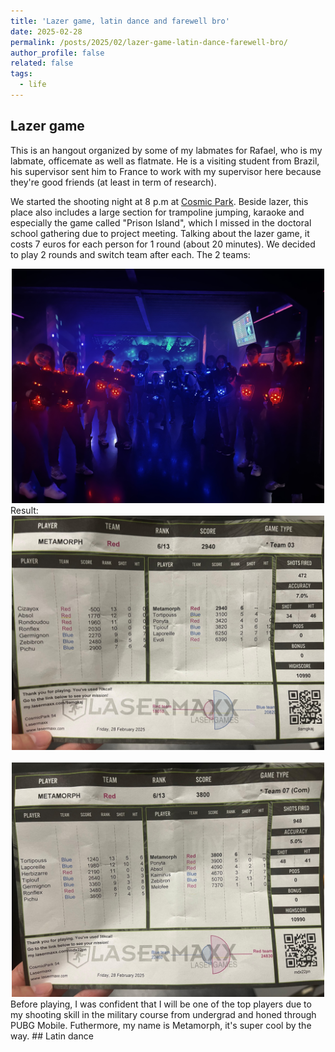 ```yaml
---
title: 'Lazer game, latin dance and farewell bro'
date: 2025-02-28
permalink: /posts/2025/02/lazer-game-latin-dance-farewell-bro/
author_profile: false
related: false
tags:
  - life
---
```

## Lazer game
This is an hangout organized by some of my labmates for Rafael, who is my labmate, officemate as well as flatmate. He is a visiting student from Brazil, his supervisor sent him to France to work with my supervisor here because they're good friends (at least in term of research).

We started the shooting night at 8 p.m at [Cosmic Park](https://www.google.com/maps/place/Cosmic+Park+54/@48.684242,6.2003571,15.94z/data=!4m14!1m7!3m6!1s0x479499787e26db93:0xc362fa5fa4c7833b!2sCosmic+Park+54!8m2!3d48.6848449!4d6.2041101!16s%2Fg%2F11hms47jd1!3m5!1s0x479499787e26db93:0xc362fa5fa4c7833b!8m2!3d48.6848449!4d6.2041101!16s%2Fg%2F11hms47jd1?entry=ttu&g_ep=EgoyMDI1MDMxMS4wIKXMDSoASAFQAw%3D%3D). Beside lazer, this place also includes a large section for trampoline jumping, karaoke and especially the game called "Prison Island", which I missed in the doctoral school gathering due to project meeting. Talking about the lazer game, it costs 7 euros for each person for 1 round (about 20 minutes). We decided to play 2 rounds and switch team after each.
The 2 teams:
<div style="text-align: center;">
    <img src="/images/lazer-game-latin-dance-farewell-bro/IMG_3960.JPG" alt="Centered Resized Image" width="500" />
</div>
Result:
<div style="text-align: center;">
    <img src="/images/lazer-game-latin-dance-farewell-bro/game1.jpg" alt="Centered Resized Image" width="500" />
</div>
<br>
<div style="text-align: center;">
    <img src="/images/lazer-game-latin-dance-farewell-bro/game2.jpg" alt="Centered Resized Image" width="500" />
</div>
Before playing, I was confident that I will be one of the top players due to my shooting skill in the military course from undergrad and honed through PUBG Mobile. Futhermore, my name is Metamorph, it's super cool by the way.
## Latin dance